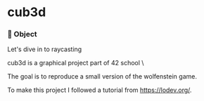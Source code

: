 # cub3d

### 🎯 Object

Let's dive in to raycasting

cub3d is a graphical project part of 42 school \

The goal is to reproduce a small version of the wolfenstein game.

To make this project I followed a tutorial from https://lodev.org/.
